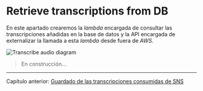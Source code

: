 # Retrieve transcriptions from DB

En este apartado crearemos la *lambda* encargada de consultar las transcripciones añadidas en la base de datos y la API encargada de externalizar la llamada a esta *lambda* desde fuera de *AWS*.

![Transcribe audio diagram](C:/Users/oriol/Documents/GitHub/Serverless_Audio_Translator/documentation-images/Serverless_Audio_Translator_part5.png)

> En construcción...

---

Capítulo anterior: [Guardado de las transcripciones consumidas de SNS](../03-store-transcription-from-sns/guide.md)

